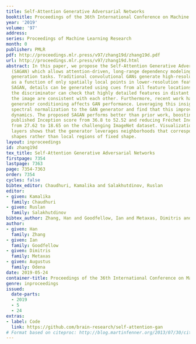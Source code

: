 ```yaml
---
title: Self-Attention Generative Adversarial Networks
booktitle: Proceedings of the 36th International Conference on Machine Learning
year: '2019'
volume: '97'
address: 
series: Proceedings of Machine Learning Research
month: 0
publisher: PMLR
pdf: http://proceedings.mlr.press/v97/zhang19d/zhang19d.pdf
url: http://proceedings.mlr.press/v97/zhang19d.html
abstract: In this paper, we propose the Self-Attention Generative Adversarial Network
  (SAGAN) which allows attention-driven, long-range dependency modeling for image
  generation tasks. Traditional convolutional GANs generate high-resolution details
  as a function of only spatially local points in lower-resolution feature maps. In
  SAGAN, details can be generated using cues from all feature locations. Moreover,
  the discriminator can check that highly detailed features in distant portions of
  the image are consistent with each other. Furthermore, recent work has shown that
  generator conditioning affects GAN performance. Leveraging this insight, we apply
  spectral normalization to the GAN generator and find that this improves training
  dynamics. The proposed SAGAN performs better than prior work, boosting the best
  published Inception score from 36.8 to 52.52 and reducing Fréchet Inception distance
  from 27.62 to 18.65 on the challenging ImageNet dataset. Visualization of the attention
  layers shows that the generator leverages neighborhoods that correspond to object
  shapes rather than local regions of fixed shape.
layout: inproceedings
id: zhang19d
tex_title: Self-Attention Generative Adversarial Networks
firstpage: 7354
lastpage: 7363
page: 7354-7363
order: 7354
cycles: false
bibtex_editor: Chaudhuri, Kamalika and Salakhutdinov, Ruslan
editor:
- given: Kamalika
  family: Chaudhuri
- given: Ruslan
  family: Salakhutdinov
bibtex_author: Zhang, Han and Goodfellow, Ian and Metaxas, Dimitris and Odena, Augustus
author:
- given: Han
  family: Zhang
- given: Ian
  family: Goodfellow
- given: Dimitris
  family: Metaxas
- given: Augustus
  family: Odena
date: 2019-05-24
container-title: Proceedings of the 36th International Conference on Machine Learning
genre: inproceedings
issued:
  date-parts:
  - 2019
  - 5
  - 24
extras:
- label: Code
  link: https://github.com/brain-research/self-attention-gan
# Format based on citeproc: http://blog.martinfenner.org/2013/07/30/citeproc-yaml-for-bibliographies/
---
```

